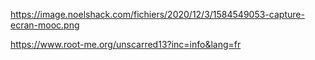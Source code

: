 https://image.noelshack.com/fichiers/2020/12/3/1584549053-capture-ecran-mooc.png


https://www.root-me.org/unscarred13?inc=info&lang=fr
